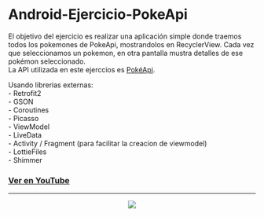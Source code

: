 # Android-Ejercicio-PokeApi

<p>El objetivo del ejercicio es realizar una aplicación simple donde traemos todos los pokemones de PokeApi, 
mostrandolos en RecyclerView. Cada vez que seleccionamos un pokemon, en otra pantalla mustra detalles de ese pokémon seleccionado.<br>
La API utilizada en este ejerccios es <a href="https://pokeapi.co/">PokéApi</a>.</p>
<p>Usando librerias externas:<br>
- Retrofit2<br>
- GSON<br>
- Coroutines<br>
- Picasso<br>
- ViewModel<br>
- LiveData<br>
- Activity / Fragment (para facilitar la creacion de viewmodel)<br>
- LottieFiles<br>
- Shimmer<br>
</p>
<h3><a href="https://www.youtube.com/watch?v=5OMCpIVHdCw&ab_channel=ArtemioDerkachev" target="_blanck">Ver en YouTube</a></h3> 
<hr>
<div align="center">
<img src="https://pbs.twimg.com/profile_images/1229609721260232705/oT07arOT_400x400.jpg"/>
</div>
